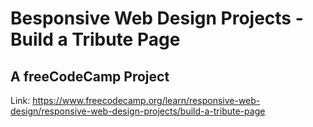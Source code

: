 # Besponsive Web Design Projects - Build a Tribute Page
## A freeCodeCamp Project

Link: https://www.freecodecamp.org/learn/responsive-web-design/responsive-web-design-projects/build-a-tribute-page
